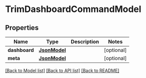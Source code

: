# TrimDashboardCommandModel

## Properties
Name | Type | Description | Notes
------------ | ------------- | ------------- | -------------
**dashboard** | [**JsonModel**](JsonModel.md) |  | [optional] 
**meta** | [**JsonModel**](JsonModel.md) |  | [optional] 

[[Back to Model list]](../README.md#documentation-for-models) [[Back to API list]](../README.md#documentation-for-api-endpoints) [[Back to README]](../README.md)


